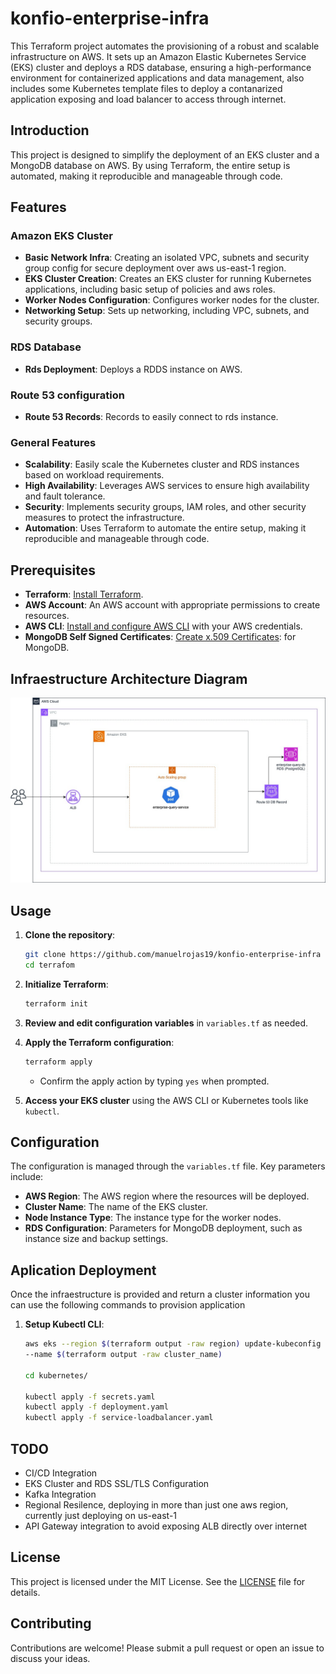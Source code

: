 # konfio-enterprise-infra

This Terraform project automates the provisioning of a robust and scalable infrastructure on AWS. It sets up an Amazon Elastic Kubernetes Service (EKS) cluster and deploys a RDS database, ensuring a high-performance environment for containerized applications and data management, also includes some Kubernetes template files to deploy a contanarized application exposing and load balancer to access through internet.

## Introduction

This project is designed to simplify the deployment of an EKS cluster and a MongoDB database on AWS. By using Terraform, the entire setup is automated, making it reproducible and manageable through code.

## Features

### Amazon EKS Cluster
- **Basic Network Infra**: Creating an isolated VPC, subnets and security group config for secure deployment over aws us-east-1 region.
- **EKS Cluster Creation**: Creates an EKS cluster for running Kubernetes applications, including basic setup of policies and aws roles.
- **Worker Nodes Configuration**: Configures worker nodes for the cluster.
- **Networking Setup**: Sets up networking, including VPC, subnets, and security groups.

### RDS Database
- **Rds Deployment**: Deploys a RDDS instance on AWS.

### Route 53 configuration
- **Route 53 Records**: Records to easily connect to rds instance.

### General Features
- **Scalability**: Easily scale the Kubernetes cluster and RDS instances based on workload requirements.
- **High Availability**: Leverages AWS services to ensure high availability and fault tolerance.
- **Security**: Implements security groups, IAM roles, and other security measures to protect the infrastructure.
- **Automation**: Uses Terraform to automate the entire setup, making it reproducible and manageable through code.

## Prerequisites
- **Terraform**: [Install Terraform](https://www.terraform.io/downloads.html).
- **AWS Account**: An AWS account with appropriate permissions to create resources.
- **AWS CLI**: [Install and configure AWS CLI](https://docs.aws.amazon.com/cli/latest/userguide/install-cliv2.html) with your AWS credentials.
- **MongoDB Self Signed Certificates**: [Create x.509 Certificates](https://github.com/manuelrojas19/aws-infra-k8s-mongo/blob/main/docs/certificates.md): for MongoDB.

## Infraestructure Architecture Diagram

![Arch](architecture.jpg)

## Usage

1. **Clone the repository**:
    ```sh
    git clone https://github.com/manuelrojas19/konfio-enterprise-infra
    cd terrafom
    ```

2. **Initialize Terraform**:
    ```sh
    terraform init
    ```

3. **Review and edit configuration variables** in `variables.tf` as needed.

4. **Apply the Terraform configuration**:
    ```sh
    terraform apply
    ```

    - Confirm the apply action by typing `yes` when prompted.

5. **Access your EKS cluster** using the AWS CLI or Kubernetes tools like `kubectl`.

## Configuration

The configuration is managed through the `variables.tf` file. Key parameters include:

- **AWS Region**: The AWS region where the resources will be deployed.
- **Cluster Name**: The name of the EKS cluster.
- **Node Instance Type**: The instance type for the worker nodes.
- **RDS Configuration**: Parameters for MongoDB deployment, such as instance size and backup settings.

## Aplication Deployment

Once the infraestructure is provided and return a cluster information you can use the following commands to provision application


1. **Setup Kubectl CLI**:
    ```sh
    aws eks --region $(terraform output -raw region) update-kubeconfig \
    --name $(terraform output -raw cluster_name)

    cd kubernetes/

    kubectl apply -f secrets.yaml
    kubectl apply -f deployment.yaml
    kubectl apply -f service-loadbalancer.yaml
    ```

## TODO

- CI/CD Integration
- EKS Cluster and RDS SSL/TLS Configuration
- Kafka Integration
- Regional Resilence, deploying in more than just one aws region, currently just deploying on us-east-1
- API Gateway integration to avoid exposing ALB directly over internet


## License

This project is licensed under the MIT License. See the [LICENSE](LICENSE) file for details.

## Contributing

Contributions are welcome! Please submit a pull request or open an issue to discuss your ideas.